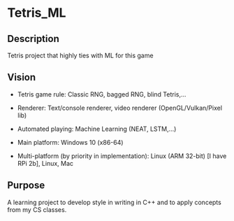 # Tetris_ML

## Description 

Tetris project that highly ties with ML for this game

## Vision

- Tetris game rule: Classic RNG, bagged RNG, blind Tetris,...

- Renderer: Text/console renderer, video renderer (OpenGL/Vulkan/Pixel lib)

- Automated playing: Machine Learning (NEAT, LSTM,...)

- Main platform: Windows 10 (x86-64)

- Multi-platform (by priority in implementation): Linux (ARM 32-bit) [I have RPi 2b], Linux, Mac

## Purpose

A learning project to develop style in writing in C++ and to apply concepts from my CS classes.
